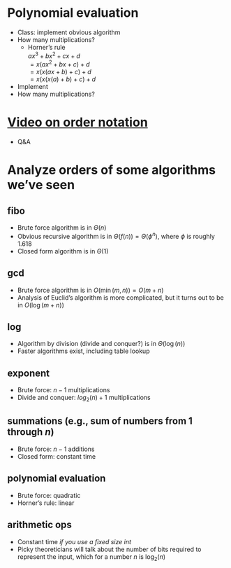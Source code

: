 # Polynomial evaluation
* Class: implement obvious algorithm
* How many multiplications?
  * Horner’s rule  
  $ax^3 + bx^2 + cx + d$  
  $= x(ax^2 +bx + c) + d$  
  $= x(x(ax + b) + c) + d$  
  $= x(x(x(a) + b) + c) + d$  
* Implement
* How many multiplications?
# [Video on order notation](https://www.youtube.com/watch?v=w7-6h64HSQ8)
* Q&A
# Analyze orders of some algorithms we’ve seen
## fibo
* Brute force algorithm is in $\Theta(n)$
* Obvious recursive algorithm is in $\Theta(f(n)) = \Theta(\phi^n)$, where $\phi$ is roughly 1.618
* Closed form algorithm is in $\Theta(1)$
## gcd
* Brute force algorithm is in $O(\min(m, n)) = O(m + n)$
* Analysis of Euclid’s algorithm is more complicated, but it turns out to be in $O(\log(m + n))$
## log
* Algorithm by division (divide and conquer?) is in $\Theta(\log(n))$
* Faster algorithms exist, including table lookup
## exponent
* Brute force: $n - 1$ multiplications
* Divide and conquer: $log_{2}(n) + 1$ multiplications
## summations (e.g., sum of numbers from 1 through $n$)
* Brute force: $n - 1$ additions
* Closed form: constant time
## polynomial evaluation
* Brute force: quadratic
* Horner’s rule: linear 
## arithmetic ops
* Constant time *if you use a fixed size int*
* Picky theoreticians will talk about the number of bits required to represent the input, which for a number $n$ is $\log_{2}(n)$
